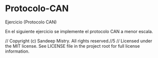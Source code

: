 # Protocolo-CAN
Ejercicio (Protocolo CAN)

En el siguiente ejercicio se implemente el protocolo CAN a menor escala.

// Copyright (c) Sandeep Mistry. All rights reserved.//5
// Licensed under the MIT license. See LICENSE file in the project root for full license information.
